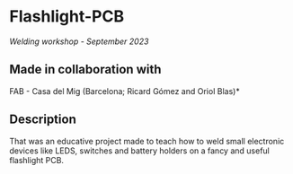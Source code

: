 # Flashlight-PCB
*Welding workshop - September 2023*

## Made in collaboration with
FAB - Casa del Mig (Barcelona; Ricard Gómez and Oriol Blas)*

## Description
That was an educative project made to teach how to weld small electronic devices like LEDS, switches and battery holders on a fancy and useful flashlight PCB.


